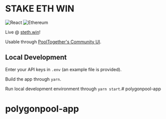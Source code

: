 # STAKE ETH WIN

![React](https://img.shields.io/badge/react-%2320232a.svg?style=for-the-badge&logo=react&logoColor=%2361DAFB)
![Ethereum](https://img.shields.io/badge/Ethereum-3C3C3D?style=for-the-badge&logo=Ethereum&logoColor=white)

Live @ [steth.win](https://steth.win)!

Usable through [PoolTogether's Community UI](https://community.pooltogether.com/pools/mainnet/0x2758b8d894b08342f0d00ac5f9466fdc795e4618).

## Local Development

Enter your API keys in `.env` (an example file is provided).

Build the app through `yarn`.

Run local development environment through `yarn start`.# polygonpool-app
# polygonpool-app
